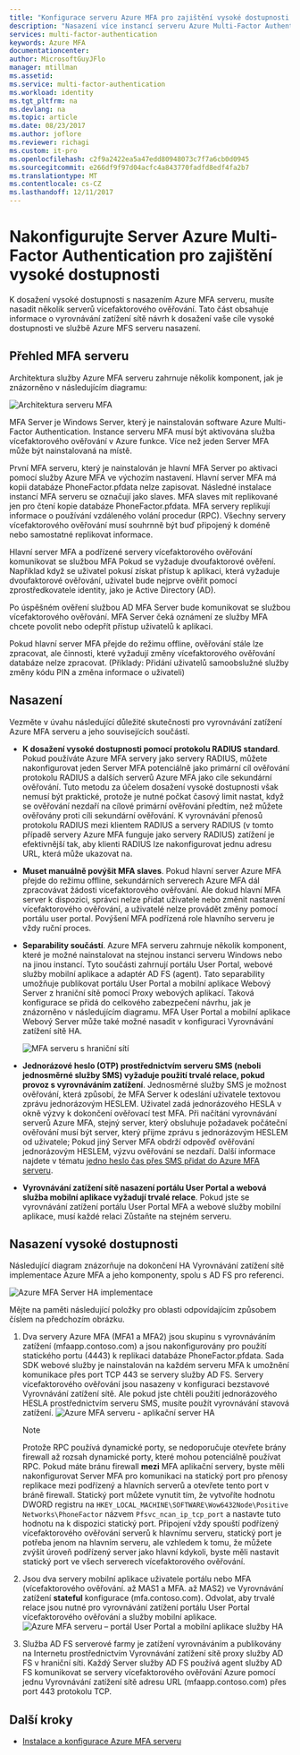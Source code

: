 ```yaml
---
title: "Konfigurace serveru Azure MFA pro zajištění vysoké dostupnosti | Microsoft Docs"
description: "Nasazení více instancí serveru Azure Multi-Factor Authentication Server v konfiguracích, které zajišťují vysokou dostupnost."
services: multi-factor-authentication
keywords: Azure MFA
documentationcenter: 
author: MicrosoftGuyJFlo
manager: mtillman
ms.assetid: 
ms.service: multi-factor-authentication
ms.workload: identity
ms.tgt_pltfrm: na
ms.devlang: na
ms.topic: article
ms.date: 08/23/2017
ms.author: joflore
ms.reviewer: richagi
ms.custom: it-pro
ms.openlocfilehash: c2f9a2422ea5a47edd80948073c7f7a6cb0d0945
ms.sourcegitcommit: e266df9f97d04acfc4a843770fadfd8edf4fa2b7
ms.translationtype: MT
ms.contentlocale: cs-CZ
ms.lasthandoff: 12/11/2017
---
```

# <a name="configure-azure-multi-factor-authentication-server-for-high-availability"></a>Nakonfigurujte Server Azure Multi-Factor Authentication pro zajištění vysoké dostupnosti

K dosažení vysoké dostupnosti s nasazením Azure MFA serveru, musíte nasadit několik serverů vícefaktorového ověřování. Tato část obsahuje informace o vyrovnávání zatížení sítě návrh k dosažení vaše cíle vysoké dostupnosti ve službě Azure MFS serveru nasazení.

## <a name="mfa-server-overview"></a>Přehled MFA serveru

Architektura služby Azure MFA serveru zahrnuje několik komponent, jak je znázorněno v následujícím diagramu:

 ![Architektura serveru MFA](./media/mfa-server-high-availability/mfa-ha-architecture.png)

MFA Server je Windows Server, který je nainstalován software Azure Multi-Factor Authentication. Instance serveru MFA musí být aktivována služba vícefaktorového ověřování v Azure funkce. Více než jeden Server MFA může být nainstalovaná na místě.

První MFA serveru, který je nainstalován je hlavní MFA Server po aktivaci pomocí služby Azure MFA ve výchozím nastavení. Hlavní server MFA má kopii databáze PhoneFactor.pfdata nelze zapisovat. Následné instalace instancí MFA serveru se označují jako slaves. MFA slaves mít replikované jen pro čtení kopie databáze PhoneFactor.pfdata. MFA servery replikují informace o používání vzdáleného volání procedur (RPC). Všechny servery vícefaktorového ověřování musí souhrnně být buď připojený k doméně nebo samostatné replikovat informace.

Hlavní server MFA a podřízené servery vícefaktorového ověřování komunikovat se službou MFA Pokud se vyžaduje dvoufaktorové ověření. Například když se uživatel pokusí získat přístup k aplikaci, která vyžaduje dvoufaktorové ověřování, uživatel bude nejprve ověřit pomocí zprostředkovatele identity, jako je Active Directory (AD).

Po úspěšném ověření službou AD MFA Server bude komunikovat se službou vícefaktorového ověřování. MFA Server čeká oznámení ze služby MFA chcete povolit nebo odepřít přístup uživatelů k aplikaci.

Pokud hlavní server MFA přejde do režimu offline, ověřování stále lze zpracovat, ale činnosti, které vyžadují změny vícefaktorového ověřování databáze nelze zpracovat. (Příklady: Přidání uživatelů samoobslužné služby změny kódu PIN a změna informace o uživateli)

## <a name="deployment"></a>Nasazení

Vezměte v úvahu následující důležité skutečnosti pro vyrovnávání zatížení Azure MFA serveru a jeho souvisejících součástí.

* **K dosažení vysoké dostupnosti pomocí protokolu RADIUS standard**. Pokud používáte Azure MFA servery jako servery RADIUS, můžete nakonfigurovat jeden Server MFA potenciálně jako primární cíl ověřování protokolu RADIUS a dalších serverů Azure MFA jako cíle sekundární ověřování. Tuto metodu za účelem dosažení vysoké dostupnosti však nemusí být praktické, protože je nutné počkat časový limit nastat, když se ověřování nezdaří na cílové primární ověřování předtím, než můžete ověřovány proti cíli sekundární ověřování. K vyrovnávání přenosů protokolu RADIUS mezi klientem RADIUS a servery RADIUS (v tomto případě servery Azure MFA funguje jako servery RADIUS) zatížení je efektivnější tak, aby klienti RADIUS lze nakonfigurovat jednu adresu URL, která může ukazovat na.
* **Muset manuálně povýšit MFA slaves**. Pokud hlavní server Azure MFA přejde do režimu offline, sekundárních serverech Azure MFA dál zpracovávat žádosti vícefaktorového ověřování. Ale dokud hlavní MFA server k dispozici, správci nelze přidat uživatele nebo změnit nastavení vícefaktorového ověřování, a uživatelé nelze provádět změny pomocí portálu user portal. Povýšení MFA podřízená role hlavního serveru je vždy ruční proces.
* **Separability součástí**. Azure MFA serveru zahrnuje několik komponent, které je možné nainstalovat na stejnou instanci serveru Windows nebo na jinou instancí. Tyto součásti zahrnují portálu User Portal, webové služby mobilní aplikace a adaptér AD FS (agent). Tato separability umožňuje publikovat portálu User Portal a mobilní aplikace Webový Server z hraniční sítě pomocí Proxy webových aplikací. Taková konfigurace se přidá do celkového zabezpečení návrhu, jak je znázorněno v následujícím diagramu. MFA User Portal a mobilní aplikace Webový Server může také možné nasadit v konfiguraci Vyrovnávání zatížení sítě HA.

   ![MFA serveru s hraniční sítí](./media/mfa-server-high-availability/mfasecurity.png)

* **Jednorázové heslo (OTP) prostřednictvím serveru SMS (neboli jednosměrné služby SMS) vyžaduje použití trvalé relace, pokud provoz s vyrovnáváním zatížení**. Jednosměrné služby SMS je možnost ověřování, která způsobí, že MFA Server k odeslání uživatele textovou zprávu jednorázovým HESLEM. Uživatel zadá jednorázového HESLA v okně výzvy k dokončení ověřovací test MFA. Při načítání vyrovnávání serverů Azure MFA, stejný server, který obsluhuje požadavek počáteční ověřování musí být server, který přijme zprávu s jednorázovým HESLEM od uživatele; Pokud jiný Server MFA obdrží odpověď ověřování jednorázovým HESLEM, výzvu ověřování se nezdaří. Další informace najdete v tématu [jedno heslo čas přes SMS přidat do Azure MFA serveru](https://blogs.technet.microsoft.com/enterprisemobility/2015/03/02/one-time-password-over-sms-added-to-azure-mfa-server).
* **Vyrovnávání zatížení sítě nasazení portálu User Portal a webová služba mobilní aplikace vyžadují trvalé relace**. Pokud jste se vyrovnávání zatížení portálu User Portal MFA a webové služby mobilní aplikace, musí každé relaci Zůstaňte na stejném serveru.

## <a name="high-availability-deployment"></a>Nasazení vysoké dostupnosti

Následující diagram znázorňuje na dokončení HA Vyrovnávání zatížení sítě implementace Azure MFA a jeho komponenty, spolu s AD FS pro referenci.

 ![Azure MFA Server HA implementace](./media/mfa-server-high-availability/mfa-ha-deployment.png)

Mějte na paměti následující položky pro oblasti odpovídajícím způsobem číslem na předchozím obrázku.

1. Dva servery Azure MFA (MFA1 a MFA2) jsou skupinu s vyrovnáváním zatížení (mfaapp.contoso.com) a jsou nakonfigurovány pro použití statického portu (4443) k replikaci databáze PhoneFactor.pfdata. Sada SDK webové služby je nainstalován na každém serveru MFA k umožnění komunikace přes port TCP 443 se servery služby AD FS. Servery vícefaktorového ověřování jsou nasazeny v konfiguraci bezstavové Vyrovnávání zatížení sítě. Ale pokud jste chtěli použití jednorázového HESLA prostřednictvím serveru SMS, musíte použít vyrovnávání stavová zatížení.
   ![Azure MFA serveru - aplikační server HA](./media/mfa-server-high-availability/mfaapp.png)

   > [!NOTE]
   > Protože RPC používá dynamické porty, se nedoporučuje otevřete brány firewall až rozsah dynamické porty, které mohou potenciálně používat RPC. Pokud máte bránu firewall **mezi** MFA aplikační servery, byste měli nakonfigurovat Server MFA pro komunikaci na statický port pro přenosy replikace mezi podřízený a hlavních serverů a otevřete tento port v bráně firewall. Statický port můžete vynutit tím, že vytvoříte hodnotu DWORD registru na ```HKEY_LOCAL_MACHINE\SOFTWARE\Wow6432Node\Positive Networks\PhoneFactor``` názvem ```Pfsvc_ncan_ip_tcp_port``` a nastavte tuto hodnotu na k dispozici statický port. Připojení vždy spouští podřízený vícefaktorového ověřování serverů k hlavnímu serveru, statický port je potřeba jenom na hlavním serveru, ale vzhledem k tomu, že můžete zvýšit úroveň podřízený server jako hlavní kdykoli, byste měli nastavit statický port ve všech serverech vícefaktorového ověřování.

2. Jsou dva servery mobilní aplikace uživatele portálu nebo MFA (vícefaktorového ověřování. až MAS1 a MFA. až MAS2) ve Vyrovnávání zatížení **stateful** konfigurace (mfa.contoso.com). Odvolat, aby trvalé relace jsou nutné pro vyrovnávání zatížení portálu User Portal vícefaktorového ověřování a služby mobilní aplikace.
   ![Azure MFA serveru – portál User Portal a mobilní aplikace služby HA](./media/mfa-server-high-availability/mfaportal.png)
3. Služba AD FS serverové farmy je zatížení vyrovnáváním a publikovány na Internetu prostřednictvím Vyrovnávání zatížení sítě proxy služby AD FS v hraniční síti. Každý Server služby AD FS používá agent služby AD FS komunikovat se servery vícefaktorového ověřování Azure pomocí jednu Vyrovnávání zatížení sítě adresu URL (mfaapp.contoso.com) přes port 443 protokolu TCP.

## <a name="next-steps"></a>Další kroky

* [Instalace a konfigurace Azure MFA serveru](multi-factor-authentication-get-started-server.md)
